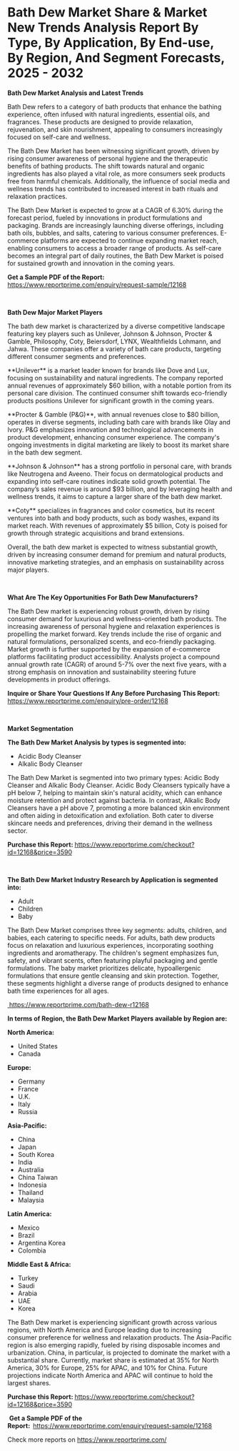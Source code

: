 <p><h1>Bath Dew Market Share & Market New Trends Analysis Report By Type, By Application, By End-use, By Region, And Segment Forecasts, 2025 - 2032</h1></p><p><strong>Bath Dew Market Analysis and Latest Trends</strong></p>
<p><p>Bath Dew refers to a category of bath products that enhance the bathing experience, often infused with natural ingredients, essential oils, and fragrances. These products are designed to provide relaxation, rejuvenation, and skin nourishment, appealing to consumers increasingly focused on self-care and wellness.</p><p>The Bath Dew Market has been witnessing significant growth, driven by rising consumer awareness of personal hygiene and the therapeutic benefits of bathing products. The shift towards natural and organic ingredients has also played a vital role, as more consumers seek products free from harmful chemicals. Additionally, the influence of social media and wellness trends has contributed to increased interest in bath rituals and relaxation practices.</p><p>The Bath Dew Market is expected to grow at a CAGR of 6.30% during the forecast period, fueled by innovations in product formulations and packaging. Brands are increasingly launching diverse offerings, including bath oils, bubbles, and salts, catering to various consumer preferences. E-commerce platforms are expected to continue expanding market reach, enabling consumers to access a broader range of products. As self-care becomes an integral part of daily routines, the Bath Dew Market is poised for sustained growth and innovation in the coming years.</p></p>
<p><strong>Get a Sample PDF of the Report:&nbsp;</strong> <a href="https://www.reportprime.com/enquiry/request-sample/12168?utm_campaign=3227&utm_medium=2&utm_source=Github&utm_content=ia&utm_term=18032025&utm_id=bath-dew">https://www.reportprime.com/enquiry/request-sample/12168</a></p>
<p>&nbsp;</p>
<p><strong>Bath Dew Major Market Players</strong></p>
<p><p>The bath dew market is characterized by a diverse competitive landscape featuring key players such as Unilever, Johnson & Johnson, Procter & Gamble, Philosophy, Coty, Beiersdorf, LYNX, Wealthfields Lohmann, and Jahwa. These companies offer a variety of bath care products, targeting different consumer segments and preferences.</p><p>**Unilever** is a market leader known for brands like Dove and Lux, focusing on sustainability and natural ingredients. The company reported annual revenues of approximately $60 billion, with a notable portion from its personal care division. The continued consumer shift towards eco-friendly products positions Unilever for significant growth in the coming years.</p><p>**Procter & Gamble (P&G)**, with annual revenues close to $80 billion, operates in diverse segments, including bath care with brands like Olay and Ivory. P&G emphasizes innovation and technological advancements in product development, enhancing consumer experience. The company's ongoing investments in digital marketing are likely to boost its market share in the bath dew segment.</p><p>**Johnson & Johnson** has a strong portfolio in personal care, with brands like Neutrogena and Aveeno. Their focus on dermatological products and expanding into self-care routines indicate solid growth potential. The company’s sales revenue is around $93 billion, and by leveraging health and wellness trends, it aims to capture a larger share of the bath dew market.</p><p>**Coty** specializes in fragrances and color cosmetics, but its recent ventures into bath and body products, such as body washes, expand its market reach. With revenues of approximately $5 billion, Coty is poised for growth through strategic acquisitions and brand extensions.</p><p>Overall, the bath dew market is expected to witness substantial growth, driven by increasing consumer demand for premium and natural products, innovative marketing strategies, and an emphasis on sustainability across major players.</p></p>
<p>&nbsp;</p>
<p><strong>What Are The Key Opportunities For Bath Dew Manufacturers?</strong></p>
<p><p>The Bath Dew market is experiencing robust growth, driven by rising consumer demand for luxurious and wellness-oriented bath products. The increasing awareness of personal hygiene and relaxation experiences is propelling the market forward. Key trends include the rise of organic and natural formulations, personalized scents, and eco-friendly packaging. Market growth is further supported by the expansion of e-commerce platforms facilitating product accessibility. Analysts project a compound annual growth rate (CAGR) of around 5-7% over the next five years, with a strong emphasis on innovation and sustainability steering future developments in product offerings.</p></p>
<p><strong>Inquire or Share Your Questions If Any Before Purchasing This Report:</strong> <a href="https://www.reportprime.com/enquiry/pre-order/12168?utm_campaign=3227&utm_medium=2&utm_source=Github&utm_content=ia&utm_term=18032025&utm_id=bath-dew">https://www.reportprime.com/enquiry/pre-order/12168</a></p>
<p>&nbsp;</p>
<p><strong>Market Segmentation</strong></p>
<p><strong>The Bath Dew Market Analysis by types is segmented into:</strong></p>
<p><ul><li>Acidic Body Cleanser</li><li>Alkalic Body Cleanser</li></ul></p>
<p><p>The Bath Dew Market is segmented into two primary types: Acidic Body Cleanser and Alkalic Body Cleanser. Acidic Body Cleansers typically have a pH below 7, helping to maintain skin's natural acidity, which can enhance moisture retention and protect against bacteria. In contrast, Alkalic Body Cleansers have a pH above 7, promoting a more balanced skin environment and often aiding in detoxification and exfoliation. Both cater to diverse skincare needs and preferences, driving their demand in the wellness sector.</p></p>
<p><strong>Purchase this Report:&nbsp;</strong><a href="https://www.reportprime.com/checkout?id=12168&price=3590&utm_campaign=3227&utm_medium=2&utm_source=Github&utm_content=ia&utm_term=18032025&utm_id=bath-dew">https://www.reportprime.com/checkout?id=12168&price=3590</a></p>
<p>&nbsp;</p>
<p><strong>The Bath Dew Market Industry Research by Application is segmented into:</strong></p>
<p><ul><li>Adult</li><li>Children</li><li>Baby</li></ul></p>
<p><p>The Bath Dew Market comprises three key segments: adults, children, and babies, each catering to specific needs. For adults, bath dew products focus on relaxation and luxurious experiences, incorporating soothing ingredients and aromatherapy. The children's segment emphasizes fun, safety, and vibrant scents, often featuring playful packaging and gentle formulations. The baby market prioritizes delicate, hypoallergenic formulations that ensure gentle cleansing and skin protection. Together, these segments highlight a diverse range of products designed to enhance bath time experiences for all ages.</p></p>
<p><a href="https://www.reportprime.com/bath-dew-r12168?utm_campaign=3227&utm_medium=2&utm_source=Github&utm_content=ia&utm_term=18032025&utm_id=bath-dew">&nbsp;https://www.reportprime.com/bath-dew-r12168</a></p>
<p><strong>In terms of Region, the Bath Dew Market Players available by Region are:</strong></p>
<p>
    <p> <strong> North America: </strong>
        <ul>
            <li>United States</li>
            <li>Canada</li>
        </ul>
        </p> 
    <p> <strong> Europe: </strong>
        <ul>
            <li>Germany</li>
            <li>France</li>
            <li>U.K.</li>
            <li>Italy</li>
            <li>Russia</li>
        </ul>
        </p> 
    <p> <strong> Asia-Pacific: </strong>
        <ul>
            <li>China</li>
            <li>Japan</li>
            <li>South Korea</li>
            <li>India</li>
            <li>Australia</li>
            <li>China Taiwan</li>
            <li>Indonesia</li>
            <li>Thailand</li>
            <li>Malaysia</li>
        </ul>
        </p> 
    <p> <strong> Latin America: </strong>
        <ul>
            <li>Mexico</li>
            <li>Brazil</li>
            <li>Argentina Korea</li>
            <li>Colombia</li>
        </ul>
        </p> 
    <p> <strong> Middle East & Africa: </strong>
        <ul>
            <li>Turkey</li>
            <li>Saudi</li>
            <li>Arabia</li>
            <li>UAE</li>
            <li>Korea</li>
        </ul>
    </p>
    </p>
<p><p>The Bath Dew market is experiencing significant growth across various regions, with North America and Europe leading due to increasing consumer preference for wellness and relaxation products. The Asia-Pacific region is also emerging rapidly, fueled by rising disposable incomes and urbanization. China, in particular, is projected to dominate the market with a substantial share. Currently, market share is estimated at 35% for North America, 30% for Europe, 25% for APAC, and 10% for China. Future projections indicate North America and APAC will continue to hold the largest shares.</p></p>
<p><strong>Purchase this Report: </strong><a href="https://www.reportprime.com/checkout?id=12168&price=3590&utm_campaign=3227&utm_medium=2&utm_source=Github&utm_content=ia&utm_term=18032025&utm_id=bath-dew">https://www.reportprime.com/checkout?id=12168&price=3590</a></p>
<p>&nbsp;<strong>Get a Sample PDF of the Report:&nbsp;&nbsp;</strong><a href="https://www.reportprime.com/enquiry/request-sample/12168?utm_campaign=3227&utm_medium=2&utm_source=Github&utm_content=ia&utm_term=18032025&utm_id=bath-dew">https://www.reportprime.com/enquiry/request-sample/12168</a></p>
<p><strong></strong></p>
<p>Check more reports on <a href="https://www.reportprime.com/?utm_campaign=3227&utm_medium=2&utm_source=Github&utm_content=ia&utm_term=18032025&utm_id=bath-dew">https://www.reportprime.com/</a></p>